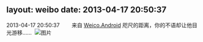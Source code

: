 layout: weibo
date: 2013-04-17 20:50:37
---
<meta name="referrer" content="no-referrer" />

2013-04-17 20:50:37  &nbsp;&nbsp;&nbsp;&nbsp;&nbsp;&nbsp; 来自 <a href="http://app.weibo.com/t/feed/l4RWD" rel="nofollow">Weico.Android</a>
咫尺的距离，你的不语却让他目光游移…… ​​​
![图片](https://ww3.sinaimg.cn/large/6d2a6003jw1e3swiui19sj.jpg)
